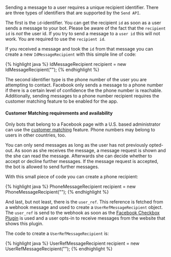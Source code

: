 Sending a message to a user requires a unique recipient identifier. There are three types of identifiers that are supported by the `Send API`.

The first is the `id`-identifier. You can get the recipient `id` as soon as a user sends a message to your bot. Please be aware of the fact that the `recipient id` is *not* the user id. If you try to send a message to a `user id` this will not work. You are required to use the `recipient id`.

If you received a message and took the `id` from that message you can create a new `IdMessageRecipient` with this simple line of code:

{% highlight java %}
IdMessageRecipient recipient = new IdMessageRecipient("<userID>");
{% endhighlight %}

The second identifier type is the phone number of the user you are attempting to contact. Facebook only sends a message to a phone number if there is a certain level of confidence the the phone number is reachable. Additionally, sending messages to a phone number recipient requires the customer matching feature to be enabled for the app.

<div class="rfb-callout info" role="alert">
	<h4>
		Customer Matching requirements and availability
	</h4>
	<p>
		Only bots that belong to a Facebook page with a U.S. based administrator can use the <a href="https://developers.facebook.com/docs/messenger-platform/identity/customer-matching/" target="_blank">customer matching</a> feature. Phone numbers may belong to users in other countries, too.
	</p>
	<p>
		You can only send messages as long as the user has not previously opted-out. As soon as she receives the message, a message request is shown and the she can read the message. Afterwards she can decide whether to accept or decline further messages. If the message request is accepted, the bot is allowed to send further messages.
	</p>
</div>

With this small piece of code you can create a phone recipient:

{% highlight java %}
PhoneMessageRecipient recipient = new PhoneMessageRecipient("<userPhone>");
{% endhighlight %}

And last, but not least, there is the `user_ref`. This reference is fetched from a webhook message and used to create a `UserRefMessageRecipient` object. The `user_ref` is send to the webhook as soon as the <a target="_blank" href="https://developers.facebook.com/docs/messenger-platform/discovery/checkbox-plugin">Facebook Checkbox Plugin</a> is used and a user opts-in to receive messages from the website that shows this plugin. 

The code to create a `UserRefMessageRecipient` is:

{% highlight java %}
UserRefMessageRecipient recipient = new UserRefMessageRecipient("<userRef>");
{% endhighlight %}
